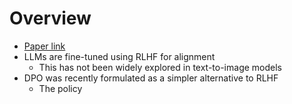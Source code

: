 # Overview

- [Paper link](https://arxiv.org/pdf/2311.12908.pdf)
- LLMs are fine-tuned using RLHF for alignment
  - This has not been widely explored in text-to-image models
- DPO was recently formulated as a simpler alternative to RLHF
  - The policy 